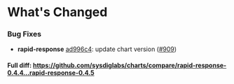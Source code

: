 # What's Changed

### Bug Fixes
- **rapid-response** [ad996c4](https://github.com/sysdiglabs/charts/commit/ad996c432eca3c68ad41e2d41566c513919259db): update chart version ([#909](https://github.com/sysdiglabs/charts/issues/909))

#### Full diff: https://github.com/sysdiglabs/charts/compare/rapid-response-0.4.4...rapid-response-0.4.5
